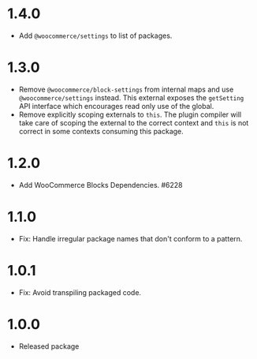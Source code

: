# 1.4.0

-   Add `@woocommerce/settings` to list of packages.

# 1.3.0

-   Remove `@woocommerce/block-settings` from internal maps and use `@woocommerce/settings` instead. This external exposes the `getSetting` API interface which encourages read only use of the global.
-   Remove explicitly scoping externals to `this`. The plugin compiler will take care of scoping the external to the correct context and `this` is not correct in some contexts consuming this package.

# 1.2.0

-   Add WooCommerce Blocks Dependencies. #6228

# 1.1.0

-   Fix: Handle irregular package names that don't conform to a pattern.

# 1.0.1

-   Fix: Avoid transpiling packaged code.

# 1.0.0

-   Released package
